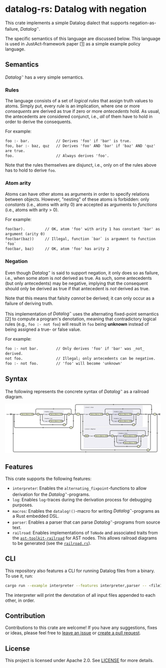 # datalog-rs: Datalog with negation
This crate implements a simple Datalog dialect that supports negation-as-failure, $Datalog^\neg$.

The specific semantics of this language are discussed below. This language is used in JustAct-framework paper [\[1\]](#references) as a simple example policy language.


## Semantics
$Datalog^\neg$ has a very simple semantics.

### Rules
The language consists of a set of _logical rules_ that assign truth values to atoms. Simply put, every rule is an implication, where one or more _consequents_ are derived as true if zero or more _antecedents_ hold. As usual, the antecedents are considered conjunct, i.e., _all_ of them have to hold in order to derive the consequents.

For example:
```datalog
foo :- bar.            // Derives 'foo' if 'bar' is true.
foo, bar :- baz, quz   // Derives 'foo' AND 'bar' if 'baz' AND 'quz' are true.
foo.                   // Always derives 'foo'.
```

Note that the rules themselves are disjunct, i.e., only on of the rules above has to hold to derive `foo`.

### Atom arity
Atoms can have other atoms as arguments in order to specify relations between objects. However, "nesting" of these atoms is forbidden: only _constants_ (i.e., atoms with arity 0) are accepted as arguments to _functions_ (i.e., atoms with arity > 0).

For example:
```datalog
foo(bar).         // OK, atom 'foo' with arity 1 has constant 'bar' as argument (arity 0)
foo(bar(baz))     // Illegal, function `bar` is argument to function `foo`
foo(bar, baz)     // OK, atom 'foo' has arity 2
```

### Negation
Even though $Datalog^\neg$ is said to support negation, it only does so as failure, i.e., when some atom is _not_ derived as true. As such, some antecedents (but only antecedents) may be negative, implying that the consequent should only be derived as true if that antecedent is _not_ derived as true.

Note that this means that falsity _cannot_ be derived; it can only occur as a failure of deriving truth.

This implementation of $Datalog^\neg$ uses the alternating fixed-point semantics [2] to compute a program's denotation, meaning that contradictory logical rules (e.g., `foo :- not foo`) will result in `foo` being **unknown** instead of being assigned a true- or false value.

For example:
```datalog
foo :- not bar.        // Only derives 'foo' if 'bar' was _not_ derived.
not foo.               // Illegal; only antecedents can be negative.
foo :- not foo.        // 'foo' will become 'unknown'
```


## Syntax
The following represents the concrete syntax of $Datalog^\neg$ as a railroad diagram.

![The railroad diagram for the $Datalog^\neg$ language.](./examples/railroad.svg)


## Features
This crate supports the following features:
- `interpreter`: Enables the `alternating_fixpoint`-functions to allow derivation for the $Datalog^\neg$-programs.
- `log`: Enables `log`-traces during the derivation process for debugging purposes.
- `macros`: Enables the `datalog!()`-macro for writing $Datalog^\neg$-programs as a Rust embedded DSL.
- `parser`: Enables a parser that can parse $Datalog^\neg$-programs from source text.
- `railroad`: Enables implementations of `ToNode` and associated traits from the [`ast-toolkit-railroad`](https://github.com/Lut99/ast-toolkit-rs) for AST nodes. This allows railroad diagrams to be generated (see the [`railroad.rs`](./examples/railroad.rs)).


## CLI
This repository also features a CLI for running Datalog files from a binary. To use it, run:
```sh
cargo run --example interpreter --features interpreter,parser -- <file1> <file2> ...
```

The interpreter will print the denotation of all input files appended to each other, in order.


## Contribution
Contributions to this crate are welcome! If you have any suggestions, fixes or ideas, please feel free to [leave an issue](/Lut99/datalog-rs/issues) or [create a pull request](/Lut99/datalog-rs/pulls).


## License
This project is licensed under Apache 2.0. See [LICENSE](./LICENSE) for more details.
